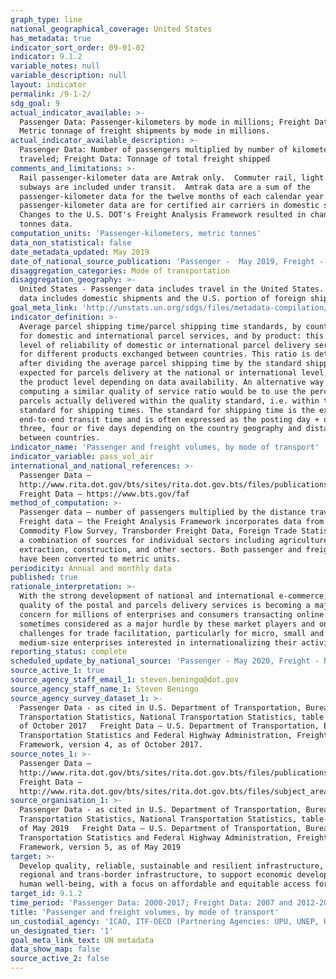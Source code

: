 ```yaml
---
graph_type: line
national_geographical_coverage: United States
has_metadata: true
indicator_sort_order: 09-01-02
indicator: 9.1.2
variable_notes: null
variable_description: null
layout: indicator
permalink: /9-1-2/
sdg_goal: 9
actual_indicator_available: >-
  Passenger Data: Passenger-kilometers by mode in millions; Freight Data -
  Metric tonnage of freight shipments by mode in millions.
actual_indicator_available_description: >-
  Passenger Data: Number of passengers multiplied by number of kilometers
  traveled; Freight Data: Tonnage of total freight shipped
comments_and_limitations: >-
  Rail passenger-kilometer data are Amtrak only.  Commuter rail, light rail and
  subways are included under transit.  Amtrak data are a sum of the
  passenger-kilometer data for the twelve months of each calendar year.  Air
  passenger-kilometer data are for certified air carriers in domestic service.
  Changes to the U.S. DOT's Freight Analysis Framework resulted in changed
  tonnes data.
computation_units: 'Passenger-kilometers, metric tonnes'
data_non_statistical: false
date_metadata_updated: May 2019
date_of_national_source_publication: 'Passenger -  May 2019, Freight - March 2019'
disaggregation_categories: Mode of transportation
disaggregation_geography: >-
  United States - Passenger data includes travel in the United States.  Freight
  data includes domestic shipments and the U.S. portion of foreign shipments.
goal_meta_link: 'http://unstats.un.org/sdgs/files/metadata-compilation/Metadata-Goal-9.pdf'
indicator_definition: >-
  Average parcel shipping time/parcel shipping time standards, by country, both
  for domestic and international parcel services, and by product: this is the
  level of reliability of domestic or international parcel delivery services and
  for different products exchanged between countries. This ratio is determined
  after dividing the average parcel shipping time by the standard shipping time
  expected for parcels delivery at the national or international level, and at
  the product level depending on data availability. An alternative way of
  computing a similar quality of service ratio would be to use the percentage of
  parcels actually delivered within the quality standard, i.e. within the
  standard for shipping times. The standard for shipping time is the expected
  end-to-end transit time and is often expressed as the posting day + one, two ,
  three, four or five days depending on the country geography and distance
  between countries.
indicator_name: 'Passenger and freight volumes, by mode of transport'
indicator_variable: pass_vol_air
international_and_national_references: >-
  Passenger Data –
  http://www.rita.dot.gov/bts/sites/rita.dot.gov.bts/files/publications/national_transportation_statistics/html/table_01_40_m.html
  Freight Data – https://www.bts.gov/faf
method_of_computation: >-
  Passenger data – number of passengers multiplied by the distance traveled.
  Freight data – the Freight Analysis Framework incorporates data from the 2012
  Commodity Flow Survey, Transborder Freight Data, Foreign Trade Statistics, and
  a combination of sources for individual sectors including agriculture, energy
  extraction, construction, and other sectors. Both passenger and freight data
  have been converted to metric units.
periodicity: Annual and monthly data
published: true
rationale_interpretation: >-
  With the strong development of national and international e-commerce, the
  quality of the postal and parcels delivery services is becoming a major
  concern for millions of enterprises and consumers transacting online. It is
  sometimes considered as a major hurdle by these market players and one of the
  challenges for trade facilitation, particularly for micro, small and
  medium-size enterprises interested in internationalizing their activities.
reporting_status: complete
scheduled_update_by_national_source: 'Passenger - May 2020, Freight - Not currently scheduled'
source_active_1: true
source_agency_staff_email_1: steven.beningo@dot.gov
source_agency_staff_name_1: Steven Beningo
source_agency_survey_dataset_1: >-
  Passenger Data - as cited in U.S. Department of Transportation, Bureau of
  Transportation Statistics, National Transportation Statistics, table 1-40M, as
  of October 2017   Freight Data – U.S. Department of Transportation, Bureau of
  Transportation Statistics and Federal Highway Administration, Freight Analysis
  Framework, version 4, as of October 2017.
source_notes_1: >-
  Passenger Data –
  http://www.rita.dot.gov/bts/sites/rita.dot.gov.bts/files/publications/national_transportation_statistics/html/table_01_40_m.html
  Freight Data –
  http://www.rita.dot.gov/bts/sites/rita.dot.gov.bts/files/subject_areas/freight_transportation/faf
source_organisation_1: >-
  Passenger Data - as cited in U.S. Department of Transportation, Bureau of
  Transportation Statistics, National Transportation Statistics, table 1-40M, as
  of May 2019   Freight Data – U.S. Department of Transportation, Bureau of
  Transportation Statistics and Federal Highway Administration, Freight Analysis
  Framework, version 5, as of May 2019
target: >-
  Develop quality, reliable, sustainable and resilient infrastructure, including
  regional and trans-border infrastructure, to support economic development and
  human well-being, with a focus on affordable and equitable access for all.
target_id: 9.1.2
time_period: 'Passenger Data: 2000-2017; Freight Data: 2007 and 2012-2017'
title: 'Passenger and freight volumes, by mode of transport'
un_custodial_agency: 'ICAO, ITF-OECD (Partnering Agencies: UPU, UNEP, UNECE)'
un_designated_tier: '1'
goal_meta_link_text: UN metadata
data_show_map: false
source_active_2: false
---
```

